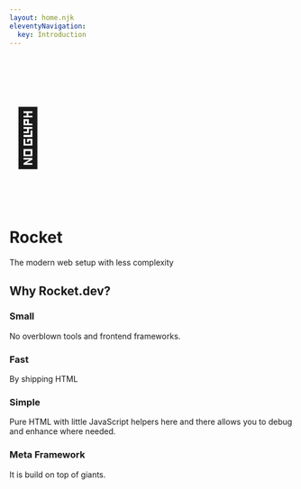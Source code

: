 ```yaml
---
layout: home.njk
eleventyNavigation:
  key: Introduction
---
```


<p style="font-size: 100px;">🚀</p>

# Rocket

The modern web setup with less complexity

## Why Rocket.dev?

### Small

No overblown tools and frontend frameworks.

### Fast

By shipping HTML

### Simple

Pure HTML with little JavaScript helpers here and there allows you to debug and enhance where needed.

### Meta Framework

It is build on top of giants.
